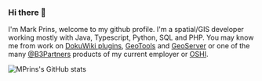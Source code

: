 ### Hi there 👋

I'm Mark Prins, welcome to my github profile. I'm a spatial/GIS developer working mostly with Java, Typescript, Python, SQL and PHP. You may know me from work on [DokuWiki plugins](https://github.com/mprins?tab=repositories&q=dokuwiki-plugin&type=&language=&sort=), [GeoTools](https://github.com/geotools/geotools) and [GeoServer](https://github.com/geoserver/geoserver) or one of the many [@B3Partners](https://github.com/B3Partners) products of my current employer or [OSHI](https://github.com/oshi/oshi).

<!--
**mprins/mprins** is a ✨ _special_ ✨ repository because its `README.md` (this file) appears on your GitHub profile.

Here are some ideas to get you started:

- 🔭 I’m currently working on ...
- 🌱 I’m currently learning ...
- 👯 I’m looking to collaborate on ...
- 🤔 I’m looking for help with ...
- 💬 Ask me about ...
- 📫 How to reach me: ...
- 😄 Pronouns: ...
- ⚡ Fun fact: ...
-->

<!-- https://github.com/anuraghazra/github-readme-stats -->

![MPrins's GitHub stats](https://github-readme-stats.vercel.app/api?username=mprins&count_private=true&show_icons=true)
